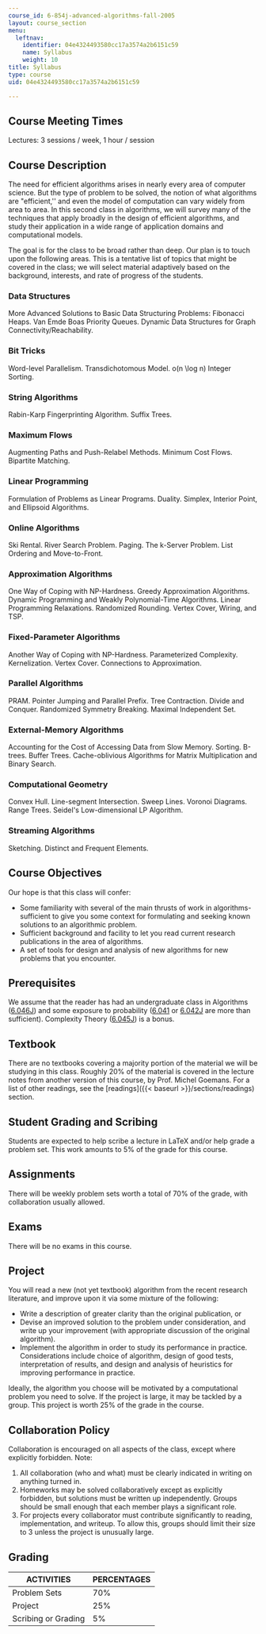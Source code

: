 ```yaml
---
course_id: 6-854j-advanced-algorithms-fall-2005
layout: course_section
menu:
  leftnav:
    identifier: 04e4324493580cc17a3574a2b6151c59
    name: Syllabus
    weight: 10
title: Syllabus
type: course
uid: 04e4324493580cc17a3574a2b6151c59

---
```


Course Meeting Times
--------------------

Lectures: 3 sessions / week, 1 hour / session

Course Description
------------------

The need for efficient algorithms arises in nearly every area of computer science. But the type of problem to be solved, the notion of what algorithms are "efficient,'' and even the model of computation can vary widely from area to area. In this second class in algorithms, we will survey many of the techniques that apply broadly in the design of efficient algorithms, and study their application in a wide range of application domains and computational models.

The goal is for the class to be broad rather than deep. Our plan is to touch upon the following areas. This is a tentative list of topics that might be covered in the class; we will select material adaptively based on the background, interests, and rate of progress of the students.

### Data Structures

More Advanced Solutions to Basic Data Structuring Problems: Fibonacci Heaps. Van Emde Boas Priority Queues. Dynamic Data Structures for Graph Connectivity/Reachability.

### Bit Tricks

Word-level Parallelism. Transdichotomous Model. o(n \\log n) Integer Sorting.

### String Algorithms

Rabin-Karp Fingerprinting Algorithm. Suffix Trees.

### Maximum Flows

Augmenting Paths and Push-Relabel Methods. Minimum Cost Flows. Bipartite Matching.

### Linear Programming

Formulation of Problems as Linear Programs. Duality. Simplex, Interior Point, and Ellipsoid Algorithms.

### Online Algorithms

Ski Rental. River Search Problem. Paging. The k-Server Problem. List Ordering and Move-to-Front.

### Approximation Algorithms

One Way of Coping with NP-Hardness. Greedy Approximation Algorithms. Dynamic Programming and Weakly Polynomial-Time Algorithms. Linear Programming Relaxations. Randomized Rounding. Vertex Cover, Wiring, and TSP.

### Fixed-Parameter Algorithms

Another Way of Coping with NP-Hardness. Parameterized Complexity. Kernelization. Vertex Cover. Connections to Approximation.

### Parallel Algorithms

PRAM. Pointer Jumping and Parallel Prefix. Tree Contraction. Divide and Conquer. Randomized Symmetry Breaking. Maximal Independent Set.

### External-Memory Algorithms

Accounting for the Cost of Accessing Data from Slow Memory. Sorting. B-trees. Buffer Trees. Cache-oblivious Algorithms for Matrix Multiplication and Binary Search.

### Computational Geometry

Convex Hull. Line-segment Intersection. Sweep Lines. Voronoi Diagrams. Range Trees. Seidel's Low-dimensional LP Algorithm.

### Streaming Algorithms

Sketching. Distinct and Frequent Elements.

Course Objectives
-----------------

Our hope is that this class will confer:

*   Some familiarity with several of the main thrusts of work in algorithms-sufficient to give you some context for formulating and seeking known solutions to an algorithmic problem.
*   Sufficient background and facility to let you read current research publications in the area of algorithms.
*   A set of tools for design and analysis of new algorithms for new problems that you encounter.

Prerequisites
-------------

We assume that the reader has had an undergraduate class in Algorithms ([6.046J](/courses/6-046j-introduction-to-algorithms-sma-5503-fall-2005)) and some exposure to probability ([6.041](/courses/6-041-probabilistic-systems-analysis-and-applied-probability-spring-2006/) or [6.042J](/courses/6-042j-mathematics-for-computer-science-spring-2015/) are more than sufficient). Complexity Theory ([6.045J](/courses/6-045j-automata-computability-and-complexity-spring-2011)) is a bonus.

Textbook
--------

There are no textbooks covering a majority portion of the material we will be studying in this class. Roughly 20% of the material is covered in the lecture notes from another version of this course, by Prof. Michel Goemans. For a list of other readings, see the [readings]({{< baseurl >}}/sections/readings) section.

Student Grading and Scribing
----------------------------

Students are expected to help scribe a lecture in LaTeX and/or help grade a problem set. This work amounts to 5% of the grade for this course.

Assignments
-----------

There will be weekly problem sets worth a total of 70% of the grade, with collaboration usually allowed.

Exams
-----

There will be no exams in this course.

Project
-------

You will read a new (not yet textbook) algorithm from the recent research literature, and improve upon it via some mixture of the following:

*   Write a description of greater clarity than the original publication, or
*   Devise an improved solution to the problem under consideration, and write up your improvement (with appropriate discussion of the original algorithm).
*   Implement the algorithm in order to study its performance in practice. Considerations include choice of algorithm, design of good tests, interpretation of results, and design and analysis of heuristics for improving performance in practice.

Ideally, the algorithm you choose will be motivated by a computational problem you need to solve. If the project is large, it may be tackled by a group. This project is worth 25% of the grade in the course.

Collaboration Policy
--------------------

Collaboration is encouraged on all aspects of the class, except where explicitly forbidden. Note:

1.  All collaboration (who and what) must be clearly indicated in writing on anything turned in.
2.  Homeworks may be solved collaboratively except as explicitly forbidden, but solutions must be written up independently. Groups should be small enough that each member plays a significant role.
3.  For projects every collaborator must contribute significantly to reading, implementation, and writeup. To allow this, groups should limit their size to 3 unless the project is unusually large.

Grading
-------

| ACTIVITIES | PERCENTAGES |
| --- | --- |
| Problem Sets | 70% |
| Project | 25% |
| Scribing or Grading | 5%